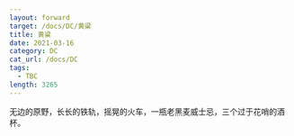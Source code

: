 ```yaml
---
layout: forward
target: /docs/DC/黄粱
title: 黄粱
date: 2021-03-16
category: DC
cat_url: /docs/DC
tags: 
  - TBC
length: 3265
---
```


无边的原野，长长的铁轨，摇晃的火车，一瓶老黑麦威士忌，三个过于花哨的酒杯。
